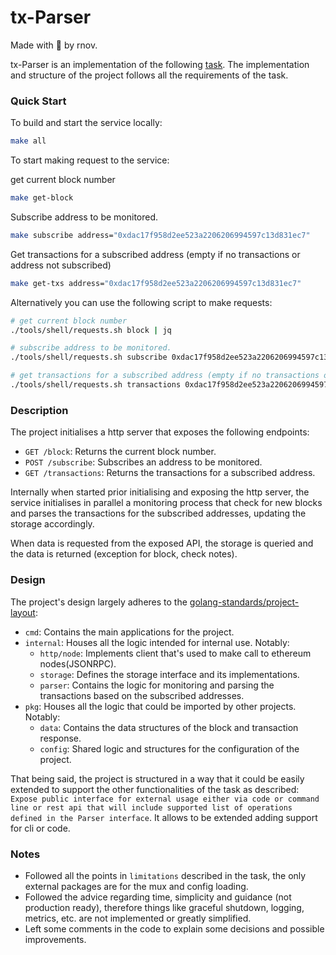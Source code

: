 # tx-Parser

Made with :blue_heart: by rnov.

tx-Parser is an implementation of the
following [task](https://trustwallet.notion.site/Backend-Homework-Tx-Parser-abd431fca950427db75d73d90a0244a8).
The implementation and structure of the project follows all the requirements of the task.

### Quick Start

To build and start the service locally:

```sh
make all
```

To start making request to the service:

get current block number

```sh
make get-block
```

Subscribe address to be monitored.

```sh
make subscribe address="0xdac17f958d2ee523a2206206994597c13d831ec7"
```

Get transactions for a subscribed address (empty if no transactions or address not subscribed)

```sh
make get-txs address="0xdac17f958d2ee523a2206206994597c13d831ec7" 
```

Alternatively you can use the following script to make requests:

```sh
# get current block number
./tools/shell/requests.sh block | jq

# subscribe address to be monitored.
./tools/shell/requests.sh subscribe 0xdac17f958d2ee523a2206206994597c13d831ec7 | jq

# get transactions for a subscribed address (empty if no transactions or address not subscribed)
./tools/shell/requests.sh transactions 0xdac17f958d2ee523a2206206994597c13d831ec7 | jq
```

### Description

The project initialises a http server that exposes the following endpoints:

- `GET /block`: Returns the current block number.
- `POST /subscribe`: Subscribes an address to be monitored.
- `GET /transactions`: Returns the transactions for a subscribed address.

Internally when started prior initialising and exposing the http server, the service initialises in parallel a
monitoring process that check for new blocks and parses the transactions for the subscribed addresses, updating the
storage accordingly.

When data is requested from the exposed API, the storage is queried and the data is returned (exception for block, check
notes).

### Design

The project's design largely adheres to
the [golang-standards/project-layout](https://github.com/golang-standards/project-layout):

- `cmd`: Contains the main applications for the project.
- `internal`: Houses all the logic intended for internal use. Notably:
    - `http/node`: Implements client that's used to make call to ethereum nodes(JSONRPC).
    - `storage`: Defines the storage interface and its implementations.
    - `parser`: Contains the logic for monitoring and parsing the transactions based on the subscribed addresses.
- `pkg`: Houses all the logic that could be imported by other projects. Notably:
    - `data`: Contains the data structures of the block and transaction response.
    - `config`: Shared logic and structures for the configuration of the project.

That being said, the project is structured in a way that it could be easily extended to support the other
functionalities
of the task as described: `Expose public interface for external usage either via code or command line or rest api that
will include supported list of operations defined in the Parser interface`. It allows to be extended adding support for
cli or code.

### Notes

- Followed all the points in `limitations` described in the task, the only external packages are for the mux and config loading.
- Followed the advice regarding time, simplicity and guidance (not production ready), therefore things like graceful shutdown,
  logging, metrics, etc. are not implemented or greatly simplified.
- Left some comments in the code to explain some decisions and possible improvements.


